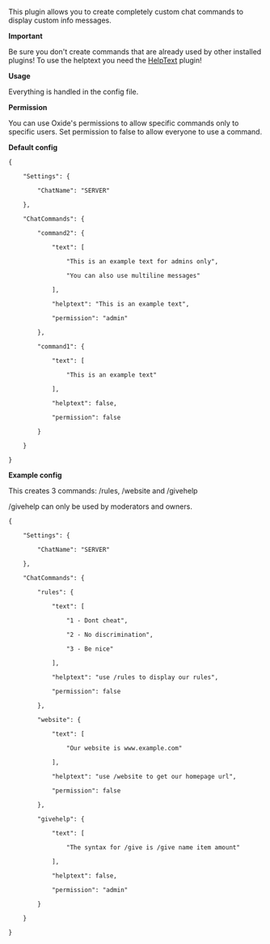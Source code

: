 This plugin allows you to create completely custom chat commands to display custom info messages.

**Important**

Be sure you don't create commands that are already used by other installed plugins! To use the helptext you need the [HelpText](http://oxidemod.org/resources/helptext.676/) plugin!

**Usage**

Everything is handled in the config file.

**Permission**

You can use Oxide's permissions to allow specific commands only to specific users. Set permission to false to allow everyone to use a command.

**Default config**

````
{

    "Settings": {

        "ChatName": "SERVER"

    },

    "ChatCommands": {

        "command2": {

            "text": [

                "This is an example text for admins only",

                "You can also use multiline messages"

            ],

            "helptext": "This is an example text",

            "permission": "admin"

        },

        "command1": {

            "text": [

                "This is an example text"

            ],

            "helptext": false,

            "permission": false

        }

    }

}
````


**Example config**

This creates 3 commands: /rules, /website and /givehelp

/givehelp can only be used by moderators and owners.

````
{

    "Settings": {

        "ChatName": "SERVER"

    },

    "ChatCommands": {

        "rules": {

            "text": [

                "1 - Dont cheat",

                "2 - No discrimination",

                "3 - Be nice"

            ],

            "helptext": "use /rules to display our rules",

            "permission": false

        },

        "website": {

            "text": [

                "Our website is www.example.com"

            ],

            "helptext": "use /website to get our homepage url",

            "permission": false

        },

        "givehelp": {

            "text": [

                "The syntax for /give is /give name item amount"

            ],

            "helptext": false,

            "permission": "admin"

        }

    }

}
````
